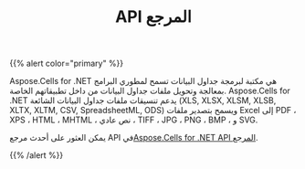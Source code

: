 ﻿---
title: API المرجع
type: docs
weight: 40
url: /ar/net/api-reference/
---
{{% alert color="primary" %}} 

Aspose.Cells for .NET هي مكتبة لبرمجة جداول البيانات تسمح لمطوري البرامج بمعالجة وتحويل ملفات جداول البيانات من داخل تطبيقاتهم الخاصة. Aspose.Cells for .NET يدعم تنسيقات ملفات جداول البيانات الشائعة (XLS, XLSX, XLSM, XLSB, XLTX, XLTM, CSV, SpreadsheetML, ODS) ويسمح بتصدير ملفات Excel إلى PDF ، XPS ، HTML ، MHTML ، نص عادي ، TIFF ، JPG ، PNG ، BMP ، و SVG.

 يمكن العثور على أحدث مرجع API في[Aspose.Cells for .NET API المرجع](https://reference.aspose.com/cells/net).

{{% /alert %}}

